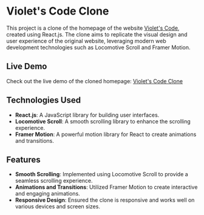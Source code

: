 # Violet's Code Clone

This project is a clone of the homepage of the website [Violet's Code](https://www.violetscode.com/), created using React.js. The clone aims to replicate the visual design and user experience of the original website, leveraging modern web development technologies such as Locomotive Scroll and Framer Motion.

## Live Demo

Check out the live demo of the cloned homepage: [Violet's Code Clone](https://violets-code-clone-parth.netlify.app/)

## Technologies Used

- **React.js**: A JavaScript library for building user interfaces.
- **Locomotive Scroll**: A smooth scrolling library to enhance the scrolling experience.
- **Framer Motion**: A powerful motion library for React to create animations and transitions.

## Features

- **Smooth Scrolling**: Implemented using Locomotive Scroll to provide a seamless scrolling experience.
- **Animations and Transitions**: Utilized Framer Motion to create interactive and engaging animations.
- **Responsive Design**: Ensured the clone is responsive and works well on various devices and screen sizes.
